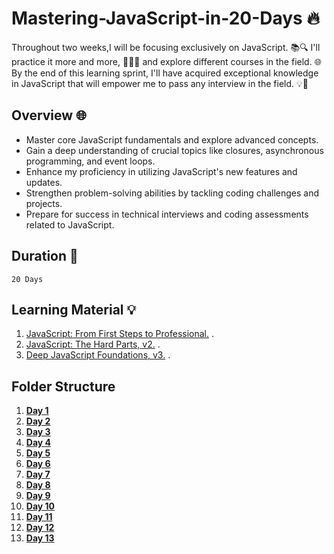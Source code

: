 # Mastering-JavaScript-in-20-Days 🔥

Throughout  two weeks,I will be focusing exclusively on JavaScript. 📚🔍 I'll practice it more and more, 🏋️‍♂️💪 and explore different courses in the field. 🌐 By the end of this learning sprint, I'll have acquired exceptional knowledge in JavaScript that will empower me to pass any interview in the field. 💡💼


## Overview 🌐

- Master core JavaScript fundamentals and explore advanced concepts.
- Gain a deep understanding of crucial topics like closures, asynchronous programming, and event loops.
- Enhance my proficiency in utilizing JavaScript's new features and updates.
- Strengthen problem-solving abilities by tackling coding challenges and projects.
- Prepare for success in technical interviews and coding assessments related to JavaScript.


## Duration 📅

    20 Days 


## Learning Material 💡

1. [JavaScript: From First Steps to Professional.](https://frontendmasters.com/courses/javascript-first-steps/changing-a-web-page-exercise/) .
2. [JavaScript: The Hard Parts, v2.](https://frontendmasters.com/courses/javascript-hard-parts-v2/) .
3. [Deep JavaScript Foundations, v3.](https://frontendmasters.com/courses/deep-javascript-v3/) .

## Folder Structure

1. [**Day 1**](https://github.com/sajidaqadomi/Mastering-JavaScript-in-20-Days/blob/main/Day1.md)
1. [**Day 2**](https://github.com/sajidaqadomi/Mastering-JavaScript-in-20-Days/blob/main/Day2.md)
1. [**Day 3**](https://github.com/sajidaqadomi/Mastering-JavaScript-in-20-Days/blob/main/Day3.md)
1. [**Day 4**](https://github.com/sajidaqadomi/Mastering-JavaScript-in-20-Days/blob/main/Day4.md)
1. [**Day 5**](https://github.com/sajidaqadomi/Mastering-JavaScript-in-20-Days/blob/main/Day5.md)
1. [**Day 6**](https://github.com/sajidaqadomi/Mastering-JavaScript-in-20-Days/blob/main/Day6.md)
1. [**Day 7**](https://github.com/sajidaqadomi/Mastering-JavaScript-in-20-Days/blob/main/Day7.md)
1. [**Day 8**](https://github.com/sajidaqadomi/Mastering-JavaScript-in-20-Days/blob/main/Day8.md)
1. [**Day 9**](https://github.com/sajidaqadomi/Mastering-JavaScript-in-20-Days/blob/main/Day9.md)
1. [**Day 10**](https://github.com/sajidaqadomi/Mastering-JavaScript-in-20-Days/blob/main/Day10.md)
1. [**Day 11**](https://github.com/sajidaqadomi/Mastering-JavaScript-in-20-Days/blob/main/Day11.md)
1. [**Day 12**](https://github.com/sajidaqadomi/Mastering-JavaScript-in-20-Days/blob/main/Day12.md)
1. [**Day 13**](https://github.com/sajidaqadomi/Mastering-JavaScript-in-20-Days/blob/main/Day13.md)

